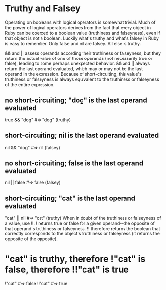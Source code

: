 # Truthy and Falsey
Operating on booleans with logical operators is somewhat trivial. Much of the power of logical operators derives from the fact that every object in Ruby can be coerced to a boolean value (truthiness and falseyness), even if that object is not a boolean. Luckily what's truthy and what's falsey in Ruby is easy to remember. Only false and nil are falsey. All else is truthy.

&& and || assess operands according their truthiness or falseyness, but they return the actual value of one of those operands (not necessarily true or false), leading to some perhaps unexpected behavior. && and || always return the last operand evaluated, which may or may not be the last operand in the expression. Because of short-circuiting, this value's truthiness or falseyness is always equivalent to the truthiness or falseyness of the entire expression.

## no short-circuiting; "dog" is the last operand evaluated
true && "dog" #=> "dog" (truthy)

## short-circuiting; nil is the last operand evaluated
nil && "dog" #=> nil (falsey)

## no short-circuiting; false is the last operand evaluated
nil || false #=> false (falsey)

## short-circuiting; "cat" is the last operand evaluated
"cat" || nil  #=> "cat" (truthy)
When in doubt of the truthiness or falseyness of a value, use !!. ! returns true or false for a given operand--the opposite of that operand's truthiness or falseyness. !! therefore returns the boolean that correctly corresponds to the object's truthiness or falseyness (it returns the opposite of the opposite).

# "cat" is truthy, therefore !"cat" is false, therefore !!"cat" is true
!"cat" #=> false
!!"cat" #=> true